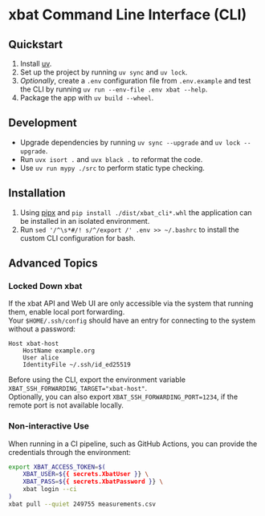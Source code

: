 # xbat Command Line Interface (CLI)

## Quickstart

1. Install [uv](https://docs.astral.sh/uv/).
2. Set up the project by running `uv sync` and `uv lock`.
3. _Optionally_, create a `.env` configuration file from `.env.example` and test the CLI by running `uv run --env-file .env xbat --help`.
4. Package the app with `uv build --wheel`.

## Development

+ Upgrade dependencies by running `uv sync --upgrade` and `uv lock --upgrade`.
+ Run `uvx isort .` and `uvx black .` to reformat the code.
+ Use `uv run mypy ./src` to perform static type checking.

## Installation

1. Using [pipx](https://pipx.pypa.io/stable/) and `pip install ./dist/xbat_cli*.whl` the application can be installed in an isolated environment.
2. Run `sed '/^\s*#/! s/^/export /' .env >> ~/.bashrc` to install the custom CLI configuration for bash.

## Advanced Topics

### Locked Down xbat

If the xbat API and Web UI are only accessible via the system that running them, enable local port forwarding.  
Your `$HOME/.ssh/config` should have an entry for connecting to the system without a password:

```ssh
Host xbat-host
    HostName example.org
    User alice
    IdentityFile ~/.ssh/id_ed25519
```

Before using the CLI, export the environment variable `XBAT_SSH_FORWARDING_TARGET="xbat-host"`.  
Optionally, you can also export `XBAT_SSH_FORWARDING_PORT=1234`, if the remote port is not available locally.

### Non-interactive Use

When running in a CI pipeline, such as GitHub Actions,
you can provide the credentials through the environment:

```bash
export XBAT_ACCESS_TOKEN=$(
    XBAT_USER=${{ secrets.XbatUser }} \
    XBAT_PASS=${{ secrets.XbatPassword }} \
    xbat login --ci
)
xbat pull --quiet 249755 measurements.csv
```
